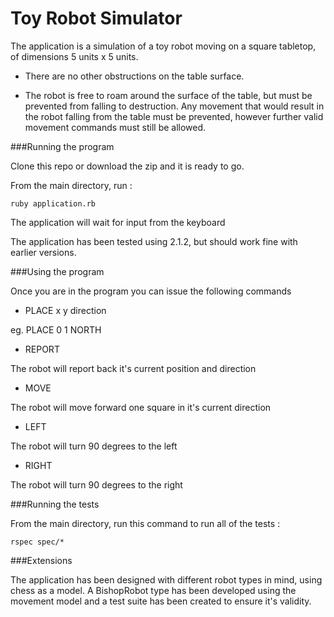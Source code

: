 Toy Robot Simulator
===================

The application is a simulation of a toy robot moving on a square tabletop, of dimensions 5 units x 5 units.

 - There are no other obstructions on the table surface.

 - The robot is free to roam around the surface of the table, but must be prevented from falling to destruction. Any movement that would result in the robot falling from the table must be prevented, however further valid movement commands must still be allowed.

###Running the program

Clone this repo or download the zip and it is ready to go.

From the main directory, run :

 `ruby application.rb`

The application will wait for input from the keyboard

The application has been tested using 2.1.2, but should work fine with earlier versions.


###Using the program

Once you are in the program you can issue the following commands

- PLACE x y direction

eg.  PLACE 0 1 NORTH

- REPORT

The robot will report back it's current position and direction

- MOVE

The robot will move forward one square in it's current direction

- LEFT

The robot will turn 90 degrees to the left

- RIGHT

The robot will turn 90 degrees to the right

###Running the tests

 From the main directory, run this command to run all of the tests : 

 `rspec spec/*`

###Extensions

The application has been designed with different robot types in mind, using chess as a model.  A BishopRobot type has been developed using the movement model and a test suite has been created to ensure it's validity.


